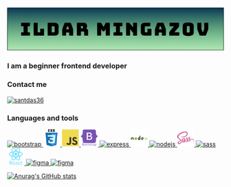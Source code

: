 ![Header](https://github.com/ildarmjs/ildarmjs/blob/main/assets/Frame%201.png)

### I am a beginner frontend developer

### Contact me

<a href="https://t.me/ildar_sw" target="blank"><img align="center" src="https://cdn-icons-png.flaticon.com/512/3536/3536705.png" alt="santdas36" height="40" width="40" /></a>

### Languages and tools

<p align="left">
    <a href="https://developer.mozilla.org/ru/docs/Learn/Getting_started_with_the_web/HTML_basics" target="_blank"> <img src="https://upload.wikimedia.org/wikipedia/commons/thumb/6/61/HTML5_logo_and_wordmark.svg/640px-HTML5_logo_and_wordmark.svg.png" alt="bootstrap" width="40" height="40"/> </a>
    <a href="https://www.w3schools.com/css/" target="_blank"> <img src="https://raw.githubusercontent.com/devicons/devicon/master/icons/css3/css3-original-wordmark.svg" alt="css3" width="40" height="40"/>  <a href="https://developer.mozilla.org/en-US/docs/Web/JavaScript" target="_blank"> <img src="https://raw.githubusercontent.com/devicons/devicon/master/icons/javascript/javascript-original.svg" alt="javascript" width="40" height="40"/> <a href="https://getbootstrap.com" target="_blank"> <img src="https://raw.githubusercontent.com/devicons/devicon/master/icons/bootstrap/bootstrap-plain-wordmark.svg" alt="bootstrap" width="40" height="40"/><a href="https://tailwindcss.com/" target="_blank"> <img src="https://upload.wikimedia.org/wikipedia/commons/thumb/d/d5/Tailwind_CSS_Logo.svg/2048px-Tailwind_CSS_Logo.svg.png" alt="express" width="40" height="40"/> <a href="https://nodejs.org" target="_blank"> <img src="https://raw.githubusercontent.com/devicons/devicon/master/icons/nodejs/nodejs-original-wordmark.svg" alt="nodejs" width="40" height="40"/>
    <a href="https://www.npmjs.com/" target="_blank"> <img src="https://upload.wikimedia.org/wikipedia/commons/thumb/d/db/Npm-logo.svg/800px-Npm-logo.svg.png" alt="nodejs" width="60" height="40"/>
    <a href="https://sass-lang.com" target="_blank"> <img src="https://raw.githubusercontent.com/devicons/devicon/master/icons/sass/sass-original.svg" alt="sass" width="40" height="40"/>
    <a href="https://lesscss.org/" target="_blank"> <img src="https://upload.wikimedia.org/wikipedia/commons/8/81/LESS_Logo.svg" alt="sass" width="60" height="40"/>
    <a href="https://reactjs.org/" target="_blank"> <img src="https://raw.githubusercontent.com/devicons/devicon/master/icons/react/react-original-wordmark.svg" alt="react" width="40" height="40"/> 
    <a href="https://www.figma.com/" target="_blank"> <img src="https://www.vectorlogo.zone/logos/figma/figma-icon.svg" alt="figma" width="40" height="40"/> 
    <a href="https://www.adobe.com/ru/products/photoshop.html/" target="_blank"> <img src="https://logos-world.net/wp-content/uploads/2020/11/Adobe-Photoshop-Logo.png" alt="figma" width="60" height="40"/> 
</p>

[![Anurag's GitHub stats](https://github-readme-stats.vercel.app/api?username=ildarmjs)](https://github.com/anuraghazra/github-readme-stats)
